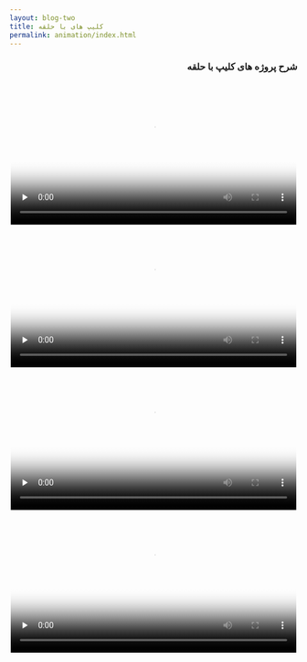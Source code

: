 ```yaml
---
layout: blog-two
title: کلیپ های با حلقه
permalink: animation/index.html
---
```

<div dir="rtl">
<h3>شرح پروژه های کلیپ با حلقه</h3>
<div style="text-align:center">
  <video width="500" poster="{{ site.baseurl }}/assets/farsi_videos/2.jpg" preload="none" controls>
    <source src="https://www.dropbox.com/s/n8y56bjfp84xvx4/2-%20Animation%20Project%201.mp4?dl=1" type="video/mp4">
    مرورگر شما قدیمی است! لطفا برای نمایش فیلم آن را به روز نمایید.
  </video>
  <br />
  <video width="500" poster="{{ site.baseurl }}/assets/farsi_videos/2.2.jpg" preload="none" controls>
    <source src="https://www.dropbox.com/s/zjyihiumxqrzpay/2-%20Animation%20Project%202.mp4?dl=1" type="video/mp4">
    مرورگر شما قدیمی است! لطفا برای نمایش فیلم آن را به روز نمایید.
  </video>
  <br />
  <video width="500" poster="{{ site.baseurl }}/assets/farsi_videos/2.3.jpg" preload="none" controls>
    <source src="https://www.dropbox.com/s/wim2hirolunvth5/2-%20Animation%20Project%203.mp4?dl=1" type="video/mp4">
    مرورگر شما قدیمی است! لطفا برای نمایش فیلم آن را به روز نمایید.
  </video>
  <br />
  <video width="500" poster="{{ site.baseurl }}/assets/farsi_videos/2.4.jpg" preload="none" controls>
    <source src="https://www.dropbox.com/s/n981cznn7jeuzjy/2-%20Animation%20Project%204.mp4?dl=1" type="video/mp4">
    مرورگر شما قدیمی است! لطفا برای نمایش فیلم آن را به روز نمایید.
  </video>      
</p>
</div>
